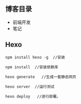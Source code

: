 ## 博客目录
- 前端开发
- 笔记




## Hexo
```
npm install hexo -g  //安装

npm install  //安装依赖库

hexo generate   //生成一套静态网页

hexo server  //运行测试

hexo deploy   //进行部署。
```

